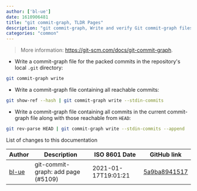```yaml
---
author: ['bl-ue']
date: 1610906481
title: "git commit-graph, TLDR Pages"
description: "git commit-graph, Write and verify Git commit-graph files."
categories: "common"
---
```

> More information: <https://git-scm.com/docs/git-commit-graph>.

- Write a commit-graph file for the packed commits in the repository's local `.git` directory:

```bash
git commit-graph write
```

- Write a commit-graph file containing all reachable commits:

```bash
git show-ref --hash | git commit-graph write --stdin-commits
```

- Write a commit-graph file containing all commits in the current commit-graph file along with those reachable from `HEAD`:

```bash
git rev-parse HEAD | git commit-graph write --stdin-commits --append
```
List of changes to this documentation


Author | Description | ISO 8601 Date | GitHub link
------|-----|-----|-----
[bl-ue](mailto:54780737+bl-ue@users.noreply.github.com) | git-commit-graph: add page (#5109) | 2021-01-17T19:01:21 | [5a9ba8941517](https://github.com/tldr-pages/tldr/commit/5a9ba89415174e6b73a2584992ea92ebbdc2ffe8)


